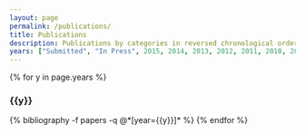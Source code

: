 ```yaml
---
layout: page
permalink: /publications/
title: Publications
description: Publications by categories in reversed chronological order. Generated by jekyll-scholar.
years: ["Submitted", "In Press", 2015, 2014, 2013, 2012, 2011, 2010, 2009, 2008, 2007, 2006, 2003, 1998, 1997]
---
```


{% for y in page.years %}
  <h3 class="year">{{y}}</h3>
  {% bibliography -f papers -q @*[year={{y}}]* %}
{% endfor %}
